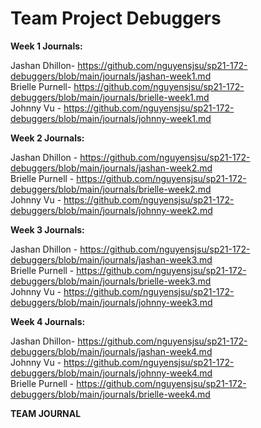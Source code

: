 # Team Project Debuggers 
**Week 1 Journals:**

Jashan Dhillon-  https://github.com/nguyensjsu/sp21-172-debuggers/blob/main/journals/jashan-week1.md  
Brielle Purnell-  https://github.com/nguyensjsu/sp21-172-debuggers/blob/main/journals/brielle-week1.md  
Johnny Vu - https://github.com/nguyensjsu/sp21-172-debuggers/blob/main/journals/johnny-week1.md


**Week 2 Journals:**

Jashan Dhillon - https://github.com/nguyensjsu/sp21-172-debuggers/blob/main/journals/jashan-week2.md  
Brielle Purnell - https://github.com/nguyensjsu/sp21-172-debuggers/blob/main/journals/brielle-week2.md  
Johnny Vu - https://github.com/nguyensjsu/sp21-172-debuggers/blob/main/journals/johnny-week2.md


**Week 3 Journals:**

Jashan Dhillon - https://github.com/nguyensjsu/sp21-172-debuggers/blob/main/journals/jashan-week3.md  
Brielle Purnell - https://github.com/nguyensjsu/sp21-172-debuggers/blob/main/journals/brielle-week3.md  
Johnny Vu - https://github.com/nguyensjsu/sp21-172-debuggers/blob/main/journals/johnny-week3.md

**Week 4 Journals:**

Jashan Dhillon- https://github.com/nguyensjsu/sp21-172-debuggers/blob/main/journals/jashan-week4.md  
Johnny Vu - https://github.com/nguyensjsu/sp21-172-debuggers/blob/main/journals/johnny-week4.md  
Brielle Purnell - https://github.com/nguyensjsu/sp21-172-debuggers/blob/main/journals/brielle-week4.md  


**TEAM JOURNAL**



